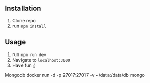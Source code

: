 
## Installation

1. Clone repo
2. run `npm install` 

## Usage 

1. run `npm run dev`
2. Navigate to `localhost:3000`
3. Have fun ;)


Mongodb
docker run -d -p 27017:27017 -v ~/data:/data/db mongo

